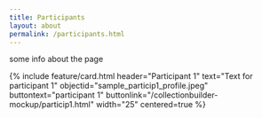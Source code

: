 ```yaml
---
title: Participants
layout: about
permalink: /participants.html
---
```

some info about the page

{% include feature/card.html header="Participant 1" text="Text for participant 1" objectid="sample_particip1_profile.jpeg" buttontext="participant 1" buttonlink="/collectionbuilder-mockup/particip1.html" width="25" centered=true %}
